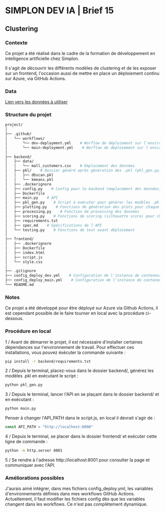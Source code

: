 # SIMPLON DEV IA | Brief 15

## Clustering

### Contexte

Ce projet a été réalisé dans le cadre de la formation de développement en intelligence artificielle chez Simplon.<br>

Il s'agit de découvrir les différents modèles de clustering et de les exposer sur un frontend, l'occasion aussi de mettre en place un déploiement continu sur Azure, via GitHub Actions.

### Data

[Lien vers les données à utiliser](https://www.kaggle.com/datasets/vjchoudhary7/customer-segmentation-tutorial-in-python)

### Structure du projet

```bash
project/
│
├── .github/
│   └── workflows/
│       └── dev-deployment.yml    # Worflow de déploiement sur l'environnement de dev
│       └── main-deployment.yml    # Worflow de déploiement sur l'environnement de prod
│
├── backend/
│   ├── data/
│   │   └── mall_customers.csv    # Emplacement des données
│   ├── pkl/    # Dossier généré après génération des .pkl (pkl_gen.py)
│   │   ├── dbscan.pkl
│   │   └── kmeans.pkl
│   ├── .dockerignore
│   ├── config.py    # Config pour le backend (emplacement des données, etc.)
│   ├── Dockerfile
│   ├── main.py    # API
│   ├── pkl_gen.py    # Script à exécuter pour générer les modèles .pkl
│   ├── plotting.py    # Fonctions de génération des plots pour chaque modèle
│   ├── processing.py    # Fonction de processing des données
│   ├── scoring.py    # Fonctions de scoring (silhouette score) pour chaque modèle
│   ├── requirements.txt
│   ├── spec.md    # Spécifications de l'API
│   └── testing.py    # Fonctions de test avant déploiement
│
├── frontend/
│   ├── .dockerignore
│   ├── Dockerfile
│   ├── index.html
│   ├── script.js
│   └── style.css
│
├── .gitignore
├── config_deploy_dev.yml    # Configuration de l'instance de conteneur pour le déploiement en dev
├── config_deploy_main.yml    # Configuration de l'instance de conteneurs pour le déploiement en prod
└── README.md
```
### Notes

Ce projet a été développé pour être déployé sur Azure via Github Actions, il est cependant possible de le faire tourner en local avec la procédure ci-dessous.

### Procédure en local

1 / Avant de démarrer le projet, il est nécessaire d'installer certaines dépendances sur l'environnement de travail. Pour effectuer ces installations, vous pouvez éxécuter la commande suivante :
```bash
pip install -r backend/requirements.txt
```
2 / Depuis le terminal, placez-vous dans le dossier backend/, générez les modèles .pkl en exécutant le script :
```bash
python pkl_gen.py
```
3 / Depuis le terminal, lancer l'API en se plaçant dans le dossier backend/ et en exécutant :
```bash
python main.py
```
Penser à changer l'API_PATH dans le script.js, en local il devrait s'agir de :
```js
const API_PATH = "http://localhost:8000"
```
4 / Depuis le terminal, se placer dans le dossier frontend/ et exécuter cette ligne de commande :
```bash
python -m http.server 8001
```
5 / Se rendre à l'adresse http://localhost:8001 pour consulter la page et communiquer avec l'API.

### Améliorations possibles
J'aurais aimé intégrer, dans mes fichiers config_deploy.yml, les variables d'environnements définies dans mes workflows GitHub Actions. Actuellement, il faut modifier les fichiers config dès que les variables changent dans les workflows. Ce n'est pas complètement dynamique.